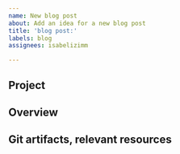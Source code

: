 ```yaml
---
name: New blog post
about: Add an idea for a new blog post
title: 'blog post:'
labels: blog
assignees: isabelizimm

---
```


## Project

## Overview

## Git artifacts, relevant resources
